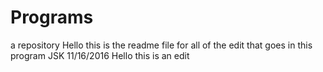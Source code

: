 # Programs
a repository
Hello this is the readme file for all of the edit that goes in this program
JSK 11/16/2016
Hello this is an edit
